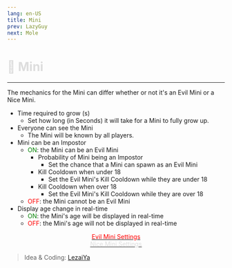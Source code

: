 ```yaml
---
lang: en-US
title: Mini
prev: LazyGuy
next: Mole
---
```


# <font color="#dddddd">🐁 <b>Mini</b></font> <Badge text="Basic" type="tip" vertical="middle"/>
---

The mechanics for the Mini can differ whether or not it's an Evil Mini or a Nice Mini.
* Time required to grow (s)
  * Set how long (in Seconds) it will take for a Mini to fully grow up.
* Everyone can see the Mini
  * The Mini will be known by all players.
* Mini can be an Impostor
  * <font color=green>ON</font>: the Mini can be an Evil Mini
    * Probability of Mini being an Impostor
      * Set the chance that a Mini can spawn as an Evil Mini
    * Kill Cooldown when under 18
      * Set the Evil Mini's Kill Cooldown while they are under 18
    * Kill Cooldown when over 18 
      * Set the Evil Mini's Kill Cooldown while they are over 18
  * <font color=red>OFF</font>: the Mini cannot be an Evil Mini
* Display age change in real-time
  * <font color=green>ON</font>: the Mini's age will be displayed in real-time
  * <font color=red>OFF</font>: the Mini's age will not be displayed in real-time
<center>

[<font color=red>Evil Mini Settings</font>](../MiniEvil.html)<br>
[<font color="#dddddd">Nice Mini Settings</font>](../MiniNice.html)
</center>

> Idea & Coding: [LezaiYa](#)